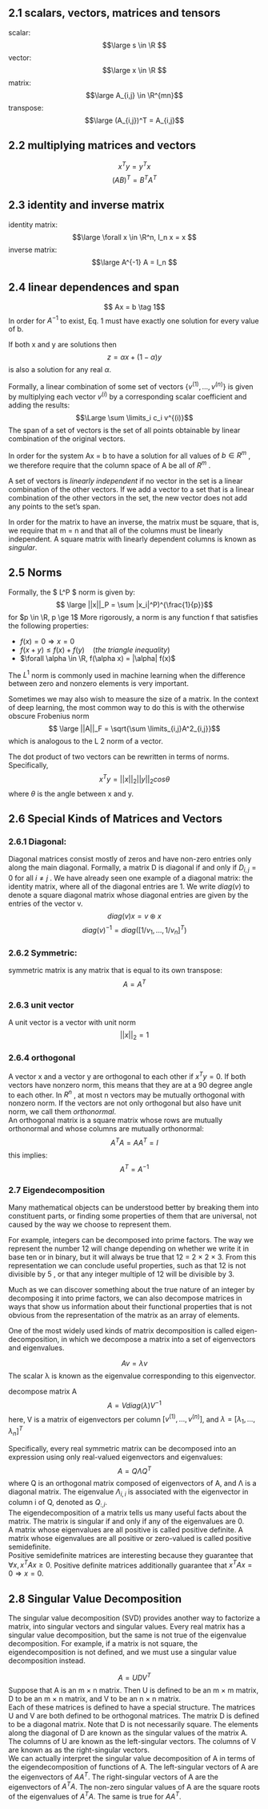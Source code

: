 ## 2.1 scalars, vectors, matrices and tensors
scalar:
$$\large s \in \R $$
vector:
$$\large x \in \R $$
matrix:
$$\large A_{i,j} \in \R^{mn}$$
transpose:
$$\large (A_{i,j})^T = A_{i,j}$$

## 2.2 multiplying matrices and vectors
$$ x^T y = y^T x$$
$$ (AB)^T = B^T A^T$$

## 2.3 identity and inverse matrix
identity matrix:
$$\large \forall x \in \R^n, I_n x = x $$
inverse matrix:
$$\large A^{-1} A = I_n $$
 
## 2.4 linear dependences and span
$$ Ax = b \tag 1$$
In order for $A^{−1}$ to exist, Eq. 1 must have exactly one solution for every value of b.

If both x and y are solutions then 
$$ z = \alpha x + (1-\alpha) y$$
is also a solution for any real $\alpha$.


Formally, a linear combination of some set of vectors $\{v^{(1)}, ... , v^{(n)}\}$ is given by multiplying each vector $v^{(i)}$ by a corresponding scalar coefficient and adding the results: 
$$\Large \sum \limits_i c_i v^{(i)}$$ 
The span of a set of vectors is the set of all points obtainable by linear combination of the original vectors.

In order for the system Ax = b to have a solution for all values of $b \in R^m$ , we therefore require that the column space of A be all of $R^m$ .

A set of vectors is *linearly independent* if no vector in the set is a linear combination of the other vectors. If we add a vector to a set that is a linear combination of the other vectors in the set, the new vector does not add any points to the set’s span.

In order for the matrix to have an inverse, the matrix must be square, that is, we require that m = n and that all of the columns must be linearly independent. A square matrix with linearly dependent columns is known as *singular*.

## 2.5 Norms
Formally, the $ L^P $ norm is given by:
$$ \large ||x||_P = \sum |x_i|^P)^{\frac{1}{p}}$$
for $p \in \R, p \ge 1$
More rigorously, a norm is any function f that satisfies the following properties:
+ $f(x) = 0 ⇒ x = 0$
+ $f(x + y) \le f(x) + f(y) \quad (the\ triangle\ inequality)$
+ $\forall \alpha \in \R, f(\alpha x) = |\alpha| f(x)$


The $L^1$ norm is commonly used in machine learning when the difference between zero and nonzero elements is very important.

Sometimes we may also wish to measure the size of a matrix. In the context of deep learning, the most common way to do this is with the otherwise obscure Frobenius norm
$$ \large ||A||_F = \sqrt{\sum \limits_{i,j}A^2_{i,j}}$$
which is analogous to the L 2 norm of a vector.

The dot product of two vectors can be rewritten in terms of norms. Specifically,
$$ x^Ty = ||x||_2 ||y||_2 cos \theta $$
where $\theta$ is the angle between x and y.

## 2.6 Special Kinds of Matrices and Vectors
### 2.6.1 Diagonal:
Diagonal matrices consist mostly of zeros and have non-zero entries only along the main diagonal. Formally, a matrix D is diagonal if and only if $D_{i,j}= 0$ for all $i \ne j$ . We have already seen one example of a diagonal matrix: the identity matrix, where all of the diagonal entries are 1. We write $diag(v)$ to denote a square diagonal matrix whose diagonal entries are given by the entries of the vector v.
$$ diag(v)x = v \circledast x$$
$$ diag(v)^{-1} = diag([1/v_1, ..., 1/v_n]^T)$$

### 2.6.2 Symmetric:
symmetric matrix is any matrix that is equal to its own transpose:
$$ A = A^T$$

### 2.6.3 unit vector
A unit vector is a vector with unit norm
$$ ||x||_2 = 1$$

### 2.6.4 orthogonal
A vector x and a vector y are orthogonal to each other if $x^T y = 0$. If both vectors have nonzero norm, this means that they are at a 90 degree angle to each other. In $R^n$ , at most n vectors may be mutually orthogonal with nonzero norm. If the vectors are not only orthogonal but also have unit norm, we call them *orthonormal*. \
An orthogonal matrix is a square matrix whose rows are mutually orthonormal
and whose columns are mutually orthonormal:
$$ A^TA = AA^T = I$$
this implies:
$$ A^T = A^{-1}$$

### 2.7 Eigendecomposition

Many mathematical objects can be understood better by breaking them into constituent parts, or finding some properties of them that are universal, not caused by the way we choose to represent them.

For example, integers can be decomposed into prime factors. The way we represent the number 12 will change depending on whether we write it in base ten or in binary, but it will always be true that 12 = 2 × 2 × 3. From this representation we can conclude useful properties, such as that 12 is not divisible by 5 , or that any integer multiple of 12 will be divisible by 3.

Much as we can discover something about the true nature of an integer by decomposing it into prime factors, we can also decompose matrices in ways that show us information about their functional properties that is not obvious from the representation of the matrix as an array of elements.

One of the most widely used kinds of matrix decomposition is called eigen- decomposition, in which we decompose a matrix into a set of eigenvectors and eigenvalues.

$$ Av = \lambda v$$
The scalar λ is known as the eigenvalue corresponding to this eigenvector.

decompose matrix A
$$ A = V diag(\lambda)V^{-1}$$
here, V is a matrix of eigenvectors per column $[v^{(1)}, ..., v^{(n)}]$, and $\lambda = [λ_1, ..., λ_n]^T$ 

Specifically, every real symmetric matrix can be decomposed into an expression using only real-valued eigenvectors and eigenvalues:
$$A = Q Λ Q^T $$
where Q is an orthogonal matrix composed of eigenvectors of A, and Λ is a diagonal matrix. The eigenvalue $Λ_{i,i}$ is associated with the eigenvector in column i of Q, denoted as $Q_{:,i}$.\
The eigendecomposition of a matrix tells us many useful facts about the
matrix. The matrix is singular if and only if any of the eigenvalues are 0.\
A matrix whose eigenvalues are all positive is called positive definite. A matrix whose eigenvalues are all positive or zero-valued is called positive semidefinite. \
Positive semidefinite matrices are interesting because they guarantee that $∀x , x^TAx ≥ 0$. Positive definite matrices additionally guarantee that $x^TAx = 0 ⇒ x = 0$.

## 2.8 Singular Value Decomposition
The singular value decomposition (SVD) provides another way to factorize a matrix, into singular vectors and singular values. Every real matrix has a singular value decomposition, but the same is not true of the eigenvalue decomposition. For example, if a matrix is not square, the eigendecomposition is not defined, and we must use a singular value decomposition instead.

$$ A = UDV^T $$
Suppose that A is an m × n matrix. Then U is defined to be an m × m matrix, D to be an m × n matrix, and V to be an n × n matrix.\
Each of these matrices is defined to have a special structure. The matrices U and V are both defined to be orthogonal matrices. The matrix D is defined to be a diagonal matrix. Note that D is not necessarily square.
The elements along the diagonal of D are known as the singular values of the matrix A. The columns of U are known as the left-singular vectors. The columns of V are known as as the right-singular vectors.\
We can actually interpret the singular value decomposition of A in terms of the eigendecomposition of functions of A. The left-singular vectors of A are the eigenvectors of $AA^T$. The right-singular vectors of A are the eigenvectors of $A^TA$. The non-zero singular values of A are the square roots of the eigenvalues of $A^TA$. The same is true for $AA^T$.